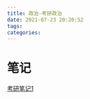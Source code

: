 ```yaml
---
title: 政治-考研政治
date: 2021-07-23 20:20:52
tags:
categories:
---
```




# 笔记

[考研笔记1](https://gitee.com/richardchien/kaoyan-notes/tree/master)





